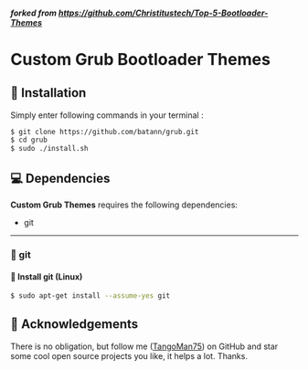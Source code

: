 ##### *forked from https://github.com/Christitustech/Top-5-Bootloader-Themes*


Custom Grub Bootloader Themes
======================================

🚀 Installation
---------------

Simply enter following commands in your terminal :

```bash
$ git clone https://github.com/batann/grub.git
$ cd grub
$ sudo ./install.sh
```

💻 Dependencies
---------------

**Custom Grub Themes** requires the following dependencies:

- git

---

### 🔖 git

#### 🐧 Install git (Linux)

```bash
$ sudo apt-get install --assume-yes git
```


🙏 Acknowledgements
-------------------

There is no obligation, but follow me ([TangoMan75](https://github.com/TangoMan75)) on GitHub and star some cool open source projects you like, it helps a lot. Thanks.

